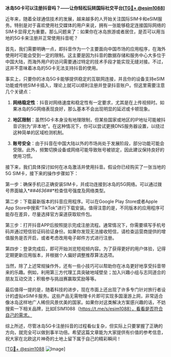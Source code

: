 **冰岛5G卡可以注册抖音吗？——让你轻松玩转国际社交平台[[TG💪+ @esim1088](https://t.me/s/esim1088)]**

近年来，随着全球通信技术的发展，越来越多的人开始关注国际SIM卡和eSIM服务。特别是对于喜欢使用社交媒体的用户来说，拥有一张能够稳定连接国际网络的SIM卡显得尤为重要。那么问题来了：如果你在冰岛旅游或者居住，是否可以用当地的5G卡来注册并正常使用抖音呢？

首先，我们需要明确一点，即抖音作为一个主要面向中国市场的应用程序，在海外使用时可能会受到一定的限制。这主要是因为抖音的数据存储和服务中心大多位于中国大陆，而海外用户的访问需要通过特定的技术手段才能实现无缝对接。不过，这并不意味着冰岛的5G卡无法支持抖音的使用。

事实上，只要你的冰岛5G卡能够提供稳定的互联网连接，并且你的设备支持eSIM功能或传统SIM卡插入，理论上就可以顺利注册并登录抖音账户。但这里需要注意几个关键点：

1. **网络稳定性**：抖音对网络速度和稳定性有一定要求，尤其是在上传视频时。如果冰岛的5G网络表现良好，那么基本不会出现明显的延迟或卡顿现象。
   
2. **地区限制**：虽然5G卡本身没有地理限制，但某些国家或地区的IP地址可能被抖音识别为“非本地”。在这种情况下，你可以尝试更换DNS服务器设置，以绕过这种简单的区域检测机制。

3. **账号安全**：由于抖音在中国大陆以外的市场尚处于发展阶段，部分功能可能会受限。此外，频繁切换设备或网络可能导致账号被锁定，因此建议保持良好的使用习惯。

接下来，我们具体探讨如何在冰岛激活并使用抖音。假设你已经购买了一张当地的5G SIM卡，接下来的操作步骤如下：

第一步：确保手机已正确安装SIM卡，并成功连接到冰岛的5G网络。可以通过拨号界面输入*#*#4636#*#*检查信号强度及网络类型。

第二步：下载最新版本的抖音应用程序。可以在Google Play Store或者Apple App Store中搜索“TikTok”进行下载安装。值得注意的是，不同版本的应用程序可能存在差异，尽量选择官方渠道获取软件包。

第三步：打开抖音APP后按照提示完成注册流程。通常情况下，你需要填写手机号码并通过短信验证码验证身份。如果你发现无法接收短信，请检查运营商提供的增值服务是否开启，或者考虑改用电子邮件方式进行注册。

第四步：登录完成后，即可开始浏览短视频内容。为了获得更好的用户体验，记得定期更新应用版本，并根据个人偏好调整推荐算法选项。

当然，除了上述常规操作外，还有一些小技巧可以帮助你在冰岛更好地享受抖音带来的乐趣。例如，利用第三方代理工具突破地域壁垒；加入兴趣小组与志同道合的朋友互动交流；积极参与挑战赛赢取奖励等等。

最后值得一提的是，随着科技的进步，现在市面上还出现了许多专门针对旅行者设计的虚拟eSIM卡服务。这些产品无需物理卡片即可实现多国漫游上网，非常适合像冰岛这样地广人稀但风景优美的国家。如果你对这类解决方案感兴趣的话，不妨搜索一下相关品牌，比如ESIM1088（https://t.me/s/esim1088），看看是否符合自己的需求。

综上所述，尽管冰岛5G卡注册抖音的过程看似复杂，但实际上只要掌握了正确的方向，就完全可以做到事半功倍。希望这篇文章能为大家提供有价值的参考信息，祝大家在北欧这片神奇的土地上留下属于自己的精彩瞬间！

[[TG💪+ @esim1088](https://t.me/s/esim1088) ![Image](https://i.postimg.cc/4NQfJmqS/Snipaste-2025-05-13-00-14-12.png)]